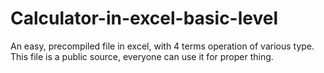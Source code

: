# Calculator-in-excel-basic-level
An easy, precompiled file in excel, with 4 terms operation of various type. 
This file is a public source, everyone can use it for proper thing.
